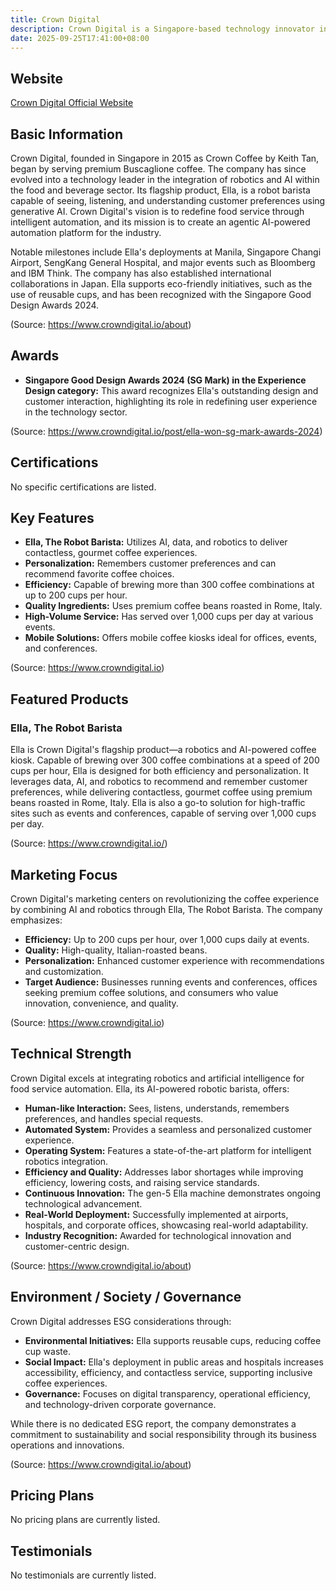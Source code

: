 ```yaml
---
title: Crown Digital
description: Crown Digital is a Singapore-based technology innovator integrating robotics and AI into the food and beverage industry. Best known for Ella, the robot barista, Crown Digital delivers contactless, efficient, and personalized coffee experiences using generative AI and precision robotics. The company aims to revolutionize food service globally and has achieved notable milestones, including deployments in hospitals, airports, and major events across Asia.
date: 2025-09-25T17:41:00+08:00
---
```


## Website

[Crown Digital Official Website](https://www.crowndigital.io)

## Basic Information

Crown Digital, founded in Singapore in 2015 as Crown Coffee by Keith Tan, began by serving premium Buscaglione coffee. The company has since evolved into a technology leader in the integration of robotics and AI within the food and beverage sector. Its flagship product, Ella, is a robot barista capable of seeing, listening, and understanding customer preferences using generative AI. Crown Digital's vision is to redefine food service through intelligent automation, and its mission is to create an agentic AI-powered automation platform for the industry.

Notable milestones include Ella's deployments at Manila, Singapore Changi Airport, SengKang General Hospital, and major events such as Bloomberg and IBM Think. The company has also established international collaborations in Japan. Ella supports eco-friendly initiatives, such as the use of reusable cups, and has been recognized with the Singapore Good Design Awards 2024.

(Source: https://www.crowndigital.io/about)

## Awards

- **Singapore Good Design Awards 2024 (SG Mark) in the Experience Design category:**
  This award recognizes Ella's outstanding design and customer interaction, highlighting its role in redefining user experience in the technology sector.

(Source: https://www.crowndigital.io/post/ella-won-sg-mark-awards-2024)

## Certifications

No specific certifications are listed.

## Key Features

- **Ella, The Robot Barista:** Utilizes AI, data, and robotics to deliver contactless, gourmet coffee experiences.
- **Personalization:** Remembers customer preferences and can recommend favorite coffee choices.
- **Efficiency:** Capable of brewing more than 300 coffee combinations at up to 200 cups per hour.
- **Quality Ingredients:** Uses premium coffee beans roasted in Rome, Italy.
- **High-Volume Service:** Has served over 1,000 cups per day at various events.
- **Mobile Solutions:** Offers mobile coffee kiosks ideal for offices, events, and conferences.

(Source: https://www.crowndigital.io)

## Featured Products

### Ella, The Robot Barista

Ella is Crown Digital's flagship product—a robotics and AI-powered coffee kiosk. Capable of brewing over 300 coffee combinations at a speed of 200 cups per hour, Ella is designed for both efficiency and personalization. It leverages data, AI, and robotics to recommend and remember customer preferences, while delivering contactless, gourmet coffee using premium beans roasted in Rome, Italy. Ella is also a go-to solution for high-traffic sites such as events and conferences, capable of serving over 1,000 cups per day.

(Source: https://www.crowndigital.io/)

## Marketing Focus

Crown Digital's marketing centers on revolutionizing the coffee experience by combining AI and robotics through Ella, The Robot Barista. The company emphasizes:

- **Efficiency:** Up to 200 cups per hour, over 1,000 cups daily at events.
- **Quality:** High-quality, Italian-roasted beans.
- **Personalization:** Enhanced customer experience with recommendations and customization.
- **Target Audience:** Businesses running events and conferences, offices seeking premium coffee solutions, and consumers who value innovation, convenience, and quality.

(Source: https://www.crowndigital.io)

## Technical Strength

Crown Digital excels at integrating robotics and artificial intelligence for food service automation. Ella, its AI-powered robotic barista, offers:

- **Human-like Interaction:** Sees, listens, understands, remembers preferences, and handles special requests.
- **Automated System:** Provides a seamless and personalized customer experience.
- **Operating System:** Features a state-of-the-art platform for intelligent robotics integration.
- **Efficiency and Quality:** Addresses labor shortages while improving efficiency, lowering costs, and raising service standards.
- **Continuous Innovation:** The gen-5 Ella machine demonstrates ongoing technological advancement.
- **Real-World Deployment:** Successfully implemented at airports, hospitals, and corporate offices, showcasing real-world adaptability.
- **Industry Recognition:** Awarded for technological innovation and customer-centric design.

(Source: https://www.crowndigital.io/about)

## Environment / Society / Governance

Crown Digital addresses ESG considerations through:

- **Environmental Initiatives:** Ella supports reusable cups, reducing coffee cup waste.
- **Social Impact:** Ella's deployment in public areas and hospitals increases accessibility, efficiency, and contactless service, supporting inclusive coffee experiences.
- **Governance:** Focuses on digital transparency, operational efficiency, and technology-driven corporate governance.

While there is no dedicated ESG report, the company demonstrates a commitment to sustainability and social responsibility through its business operations and innovations.

(Source: https://www.crowndigital.io/about)

## Pricing Plans

No pricing plans are currently listed.

## Testimonials

No testimonials are currently listed.
